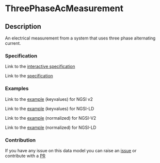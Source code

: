 # ThreePhaseAcMeasurement

## Description 

An electrical  measurement from a system that uses three phase alternating
current.

### Specification

Link to the [interactive specification](https://swagger.lab.fiware.org/?url=https://smart-data-models.github.io/dataModel.Energy/ThreePhaseAcMeasurement/swagger.yaml)

Link to the [specification](https://github.com/smart-data-models/dataModel.Energy/blob/master/ThreePhaseAcMeasurement/doc/spec.md)
### Examples

Link to the [example](https://smart-data-models.github.io/dataModel.Energy/ThreePhaseAcMeasurement/examples/example.json) (keyvalues) for NGSI v2

Link to the [example](https://smart-data-models.github.io/dataModel.Energy/ThreePhaseAcMeasurement/examples/example.jsonld) (keyvalues) for NGSI-LD

Link to the [example](https://smart-data-models.github.io/dataModel.Energy/ThreePhaseAcMeasurement/examples/example-normalized.json) (normalized) for NGSI-V2

Link to the [example](https://smart-data-models.github.io/dataModel.Energy/ThreePhaseAcMeasurement/examples/example-normalized.jsonld) (normalized) for NGSI-LD
### Contribution

 If you have any issue on this data model you can raise an [issue](https://github.com/smart-data-models/dataModel.Energy/issues)  or contribute with a [PR](https://github.com/smart-data-models/dataModel.Energy/pulls)